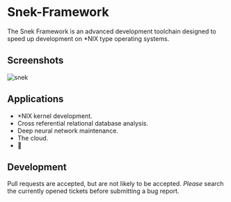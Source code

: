 # Snek-Framework
The Snek Framework is an advanced development toolchain designed to speed up development on *NIX type operating systems.

## Screenshots
![snek](http://imgur.com/iOicbTS.gif)

## Applications
- *NIX kernel development.
- Cross referential relational database analysis.
- Deep neural network maintenance.
- The cloud.
- 🐍

## Development
Pull requests are accepted, but are not likely to be accepted. *Please* search the currently opened tickets before submitting a bug report.
